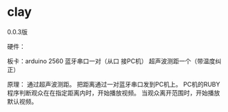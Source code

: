 clay
====

0.0.3版


硬件：

  板卡：arduino 2560
  蓝牙串口一对（从口 接PC机）
  超声波测距一个（带温度纠正）


原理：
  通过超声波测距。
  把距离通过一对蓝牙串口发到PC机上。
  PC机的RUBY程序判断观众在在指定距离内时，开始播放视频。
  当观众离开范围时，开始播放默认视频。


